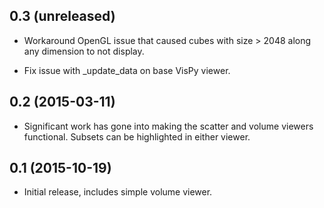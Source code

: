 0.3 (unreleased)
----------------

- Workaround OpenGL issue that caused cubes with size > 2048 along any
  dimension to not display.

- Fix issue with _update_data on base VisPy viewer.

0.2 (2015-03-11)
----------------

- Significant work has gone into making the scatter and volume viewers
  functional. Subsets can be highlighted in either viewer.

0.1 (2015-10-19)
----------------

- Initial release, includes simple volume viewer.
